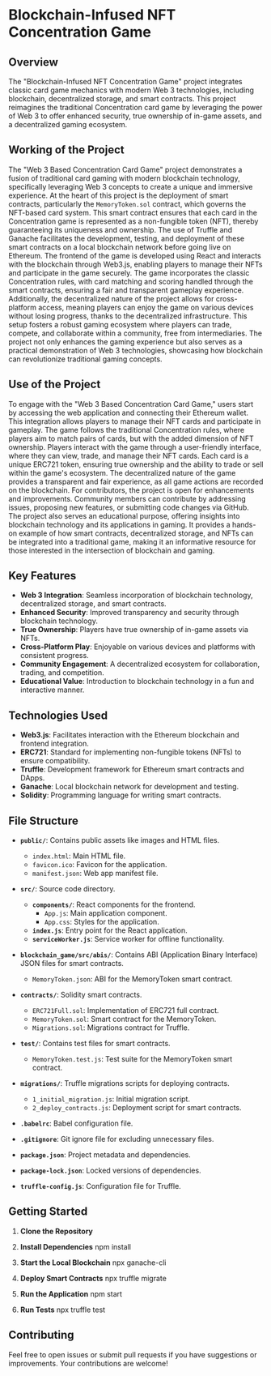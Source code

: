 # Blockchain-Infused NFT Concentration Game

## Overview

The "Blockchain-Infused NFT Concentration Game" project integrates classic card game mechanics with modern Web 3 technologies, including blockchain, decentralized storage, and smart contracts. This project reimagines the traditional Concentration card game by leveraging the power of Web 3 to offer enhanced security, true ownership of in-game assets, and a decentralized gaming ecosystem.

## Working of the Project

The "Web 3 Based Concentration Card Game" project demonstrates a fusion of traditional card gaming with modern blockchain technology, specifically leveraging Web 3 concepts to create a unique and immersive experience. At the heart of this project is the deployment of smart contracts, particularly the `MemoryToken.sol` contract, which governs the NFT-based card system. This smart contract ensures that each card in the Concentration game is represented as a non-fungible token (NFT), thereby guaranteeing its uniqueness and ownership. The use of Truffle and Ganache facilitates the development, testing, and deployment of these smart contracts on a local blockchain network before going live on Ethereum. The frontend of the game is developed using React and interacts with the blockchain through Web3.js, enabling players to manage their NFTs and participate in the game securely. The game incorporates the classic Concentration rules, with card matching and scoring handled through the smart contracts, ensuring a fair and transparent gameplay experience. Additionally, the decentralized nature of the project allows for cross-platform access, meaning players can enjoy the game on various devices without losing progress, thanks to the decentralized infrastructure. This setup fosters a robust gaming ecosystem where players can trade, compete, and collaborate within a community, free from intermediaries. The project not only enhances the gaming experience but also serves as a practical demonstration of Web 3 technologies, showcasing how blockchain can revolutionize traditional gaming concepts.

## Use of the Project

To engage with the "Web 3 Based Concentration Card Game," users start by accessing the web application and connecting their Ethereum wallet. This integration allows players to manage their NFT cards and participate in gameplay. The game follows the traditional Concentration rules, where players aim to match pairs of cards, but with the added dimension of NFT ownership. Players interact with the game through a user-friendly interface, where they can view, trade, and manage their NFT cards. Each card is a unique ERC721 token, ensuring true ownership and the ability to trade or sell within the game's ecosystem. The decentralized nature of the game provides a transparent and fair experience, as all game actions are recorded on the blockchain. For contributors, the project is open for enhancements and improvements. Community members can contribute by addressing issues, proposing new features, or submitting code changes via GitHub. The project also serves an educational purpose, offering insights into blockchain technology and its applications in gaming. It provides a hands-on example of how smart contracts, decentralized storage, and NFTs can be integrated into a traditional game, making it an informative resource for those interested in the intersection of blockchain and gaming.

## Key Features

- **Web 3 Integration**: Seamless incorporation of blockchain technology, decentralized storage, and smart contracts.
- **Enhanced Security**: Improved transparency and security through blockchain technology.
- **True Ownership**: Players have true ownership of in-game assets via NFTs.
- **Cross-Platform Play**: Enjoyable on various devices and platforms with consistent progress.
- **Community Engagement**: A decentralized ecosystem for collaboration, trading, and competition.
- **Educational Value**: Introduction to blockchain technology in a fun and interactive manner.

## Technologies Used

- **Web3.js**: Facilitates interaction with the Ethereum blockchain and frontend integration.
- **ERC721**: Standard for implementing non-fungible tokens (NFTs) to ensure compatibility.
- **Truffle**: Development framework for Ethereum smart contracts and DApps.
- **Ganache**: Local blockchain network for development and testing.
- **Solidity**: Programming language for writing smart contracts.

## File Structure

- **`public/`**: Contains public assets like images and HTML files.
  - `index.html`: Main HTML file.
  - `favicon.ico`: Favicon for the application.
  - `manifest.json`: Web app manifest file.

- **`src/`**: Source code directory.
  - **`components/`**: React components for the frontend.
    - `App.js`: Main application component.
    - `App.css`: Styles for the application.
  - **`index.js`**: Entry point for the React application.
  - **`serviceWorker.js`**: Service worker for offline functionality.

- **`blockchain_game/src/abis/`**: Contains ABI (Application Binary Interface) JSON files for smart contracts.
  - `MemoryToken.json`: ABI for the MemoryToken smart contract.

- **`contracts/`**: Solidity smart contracts.
  - `ERC721Full.sol`: Implementation of ERC721 full contract.
  - `MemoryToken.sol`: Smart contract for the MemoryToken.
  - `Migrations.sol`: Migrations contract for Truffle.

- **`test/`**: Contains test files for smart contracts.
  - `MemoryToken.test.js`: Test suite for the MemoryToken smart contract.

- **`migrations/`**: Truffle migrations scripts for deploying contracts.
  - `1_initial_migration.js`: Initial migration script.
  - `2_deploy_contracts.js`: Deployment script for smart contracts.

- **`.babelrc`**: Babel configuration file.
- **`.gitignore`**: Git ignore file for excluding unnecessary files.
- **`package.json`**: Project metadata and dependencies.
- **`package-lock.json`**: Locked versions of dependencies.
- **`truffle-config.js`**: Configuration file for Truffle.

## Getting Started

1. **Clone the Repository**
   
2. **Install Dependencies**
   npm install

3. **Start the Local Blockchain**
   npx ganache-cli

4. **Deploy Smart Contracts**
   npx truffle migrate

5. **Run the Application**
   npm start

6. **Run Tests**
   npx truffle test

## Contributing

Feel free to open issues or submit pull requests if you have suggestions or improvements. Your contributions are welcome!
